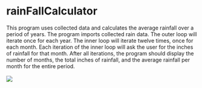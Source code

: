 # rainFallCalculator
This program uses collected data and calculates the average rainfall over a period of years. The program imports collected rain data. The outer loop will iterate once for each year. The inner loop will iterate twelve times, once for each month. Each iteration of the inner loop will ask the user for the inches of rainfall for that month. After all iterations, the program should display the number of months, the total inches of rainfall, and the average rainfall per month for the entire period.
<br />
<br />
<img src="https://i.imgur.com/iyDCrPe.png"/>
